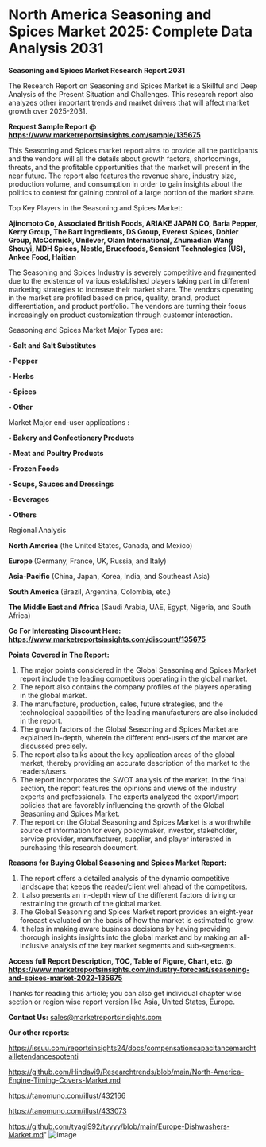 # North America Seasoning and Spices Market 2025: Complete Data Analysis 2031

<strong>Seasoning and Spices Market Research Report 2031</strong>

The Research Report on Seasoning and Spices Market is a Skillful and Deep Analysis of the Present Situation and Challenges. This research report also analyzes other important trends and market drivers that will affect market growth over 2025-2031.

<strong>Request Sample Report @ <a href=https://www.marketreportsinsights.com/sample/135675>https://www.marketreportsinsights.com/sample/135675</a></strong>

This Seasoning and Spices market report aims to provide all the participants and the vendors will all the details about growth factors, shortcomings, threats, and the profitable opportunities that the market will present in the near future. The report also features the revenue share, industry size, production volume, and consumption in order to gain insights about the politics to contest for gaining control of a large portion of the market share.

Top Key Players in the Seasoning and Spices Market:

<strong>Ajinomoto Co, Associated British Foods, ARIAKE JAPAN CO, Baria Pepper, Kerry Group, The Bart Ingredients, DS Group, Everest Spices, Dohler Group, McCormick, Unilever, Olam International, Zhumadian Wang Shouyi, MDH Spices, Nestle, Brucefoods, Sensient Technologies (US), Ankee Food, Haitian</strong>

The Seasoning and Spices Industry is severely competitive and fragmented due to the existence of various established players taking part in different marketing strategies to increase their market share. The vendors operating in the market are profiled based on price, quality, brand, product differentiation, and product portfolio. The vendors are turning their focus increasingly on product customization through customer interaction.

Seasoning and Spices Market Major Types are:

<strong>• Salt and Salt Substitutes

• Pepper

• Herbs

• Spices

• Other</strong>

Market Major end-user applications :

<strong>• Bakery and Confectionery Products

• Meat and Poultry Products

• Frozen Foods

• Soups, Sauces and Dressings

• Beverages

• Others</strong>

Regional Analysis

</u><strong><b>North America</b></strong> (the United States, Canada, and Mexico)

<strong><b>Europe </b></strong>(Germany, France, UK, Russia, and Italy)

<strong><b>Asia-Pacific</b></strong> (China, Japan, Korea, India, and Southeast Asia)

<strong><b>South America</b></strong> (Brazil, Argentina, Colombia, etc.)

<strong><b>The Middle East and Africa</b></strong> (Saudi Arabia, UAE, Egypt, Nigeria, and South Africa)

<strong>Go For Interesting Discount Here: <a href=https://www.marketreportsinsights.com/discount/135675>https://www.marketreportsinsights.com/discount/135675</a></strong>

<strong>Points Covered in The Report:</strong>
<ol>
  <li>The major points considered in the Global Seasoning and Spices Market report include the leading competitors operating in the global market.</li>
  <li>The report also contains the company profiles of the players operating in the global market.</li>
  <li>The manufacture, production, sales, future strategies, and the technological capabilities of the leading manufacturers are also included in the report.</li>
  <li>The growth factors of the Global Seasoning and Spices Market are explained in-depth, wherein the different end-users of the market are discussed precisely.</li>
  <li>The report also talks about the key application areas of the global market, thereby providing an accurate description of the market to the readers/users.</li>
  <li>The report incorporates the SWOT analysis of the market. In the final section, the report features the opinions and views of the industry experts and professionals. The experts analyzed the export/import policies that are favorably influencing the growth of the Global Seasoning and Spices Market.</li>
  <li>The report on the Global Seasoning and Spices Market is a worthwhile source of information for every policymaker, investor, stakeholder, service provider, manufacturer, supplier, and player interested in purchasing this research document.</li>
</ol>
<strong>Reasons for Buying Global Seasoning and Spices Market Report:</strong>

<ol>
  <li>The report offers a detailed analysis of the dynamic competitive landscape that keeps the reader/client well ahead of the competitors.</li>
  <li>It also presents an in-depth view of the different factors driving or restraining the growth of the global market.</li>
  <li>The Global Seasoning and Spices Market report provides an eight-year forecast evaluated on the basis of how the market is estimated to grow.</li>
  <li>It helps in making aware business decisions by having providing thorough insights insights into the global market and by making an all-inclusive analysis of the key market segments and sub-segments.</li>
</ol>
<strong>Access full Report Description, TOC, Table of Figure, Chart, etc. @ <a href=https://www.marketreportsinsights.com/industry-forecast/seasoning-and-spices-market-2022-135675>https://www.marketreportsinsights.com/industry-forecast/seasoning-and-spices-market-2022-135675</a></strong>


Thanks for reading this article; you can also get individual chapter wise section or region wise report version like Asia, United States, Europe.

<strong>Contact Us:</strong>
sales@marketreportsinsights.com

<strong>Our other reports:</strong>

<a href=https://issuu.com/reportsinsights24/docs/compensationcapacitancemarchtailletendancespotenti>https://issuu.com/reportsinsights24/docs/compensationcapacitancemarchtailletendancespotenti</a>

<a href=https://github.com/Hindavi9/Researchtrends/blob/main/North-America-Engine-Timing-Covers-Market.md>https://github.com/Hindavi9/Researchtrends/blob/main/North-America-Engine-Timing-Covers-Market.md</a>

<a href=https://tanomuno.com/illust/432166>https://tanomuno.com/illust/432166</a>

<a href=https://tanomuno.com/illust/433073>https://tanomuno.com/illust/433073</a>

<a href=https://github.com/tyagi992/tyyyy/blob/main/Europe-Dishwashers-Market.md>https://github.com/tyagi992/tyyyy/blob/main/Europe-Dishwashers-Market.md</a>"
![image](https://github.com/user-attachments/assets/1fd55db9-964c-4ca0-a1be-4c2872addcda)
